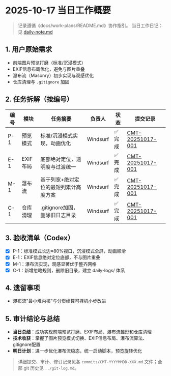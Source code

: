 # 2025-10-17 当日工作概要
> 记录遵循《docs/work-plans/README.md》协作指引。
> 当日工作日记：见 [daily-note.md](daily-note.md)

## 1. 用户原始需求
- 前端图片预览打磨（标准/沉浸模式）
- EXIF信息布局优化，避免与图片重叠
- 瀑布流（Masonry）初步实现与观感优化
- 仓库清理与 `.gitignore` 加固

## 2. 任务拆解（按编号）
| 编号 | 模块 | 任务摘要 | 负责人 | 状态 | 提交记录 |
| --- | --- | --- | --- | --- | --- |
| P-1 | 预览模式 | 标准/沉浸模式实现，动画优化 | Windsurf | ✅ 完成 | [CMT-20251017-001](commits/CMT-20251017-001.md) |
| E-1 | EXIF布局 | 底部绝对定位，透明度与过渡统一 | Windsurf | ✅ 完成 | [CMT-20251017-001](commits/CMT-20251017-001.md) |
| M-1 | 瀑布流 | 基于列宽+绝对定位的最短列累计高度方案 | Windsurf | ✅ 完成 | [CMT-20251017-001](commits/CMT-20251017-001.md) |
| C-1 | 仓库清理 | .gitignore加固，删除旧日志目录 | Windsurf | ✅ 完成 | [CMT-20251017-001](commits/CMT-20251017-001.md) |

## 3. 验收清单（Codex）
- [x] P-1：标准模式长边≈80%视口，沉浸模式全屏，动画顺滑
- [x] E-1：EXIF信息绝对定位底部，不与图片重叠
- [x] M-1：瀑布流实现，观感显著优于整齐网格
- [x] C-1：新增忽略规则，删除旧目录，建立 daily-logs/ 体系

## 4. 遗留事项
- 瀑布流"最小堆内核"与分页续算可择机小步改进

## 5. 审计结论与总结
- **当日总结**：成功实现前端预览打磨、EXIF布局、瀑布流雏形和仓库清理
- **技术收获**：掌握了图片预览模式切换、EXIF信息布局、瀑布流算法、gitignore配置
- **明日计划**：进一步优化瀑布流稳态，统一启动脚本，预览旋转优化

> 详细提交、审计、修订记录见各 `commits/CMT-YYYYMMDD-XXX.md` 文件；全部 git 历史见 `../git-log.md`。
